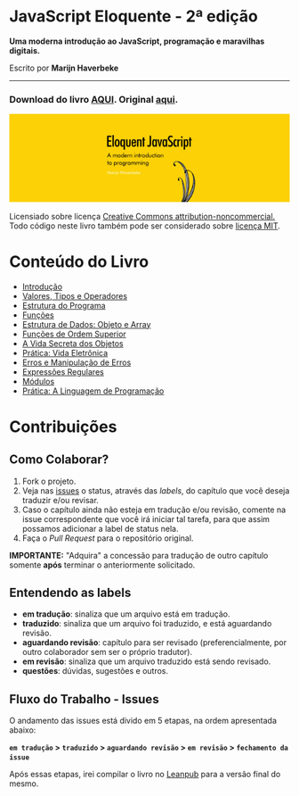 # JavaScript Eloquente - 2ª edição

**Uma moderna introdução ao JavaScript, programação e maravilhas digitais.**

Escrito por **Marijn Haverbeke**

---

### Download do livro **[AQUI](https://leanpub.com/eloquentejavascript).** Original [aqui](http://eloquentjavascript.net/2nd_edition/preview/).

![JavaScript Eloquente](img/eloq-js.jpg)


Licensiado sobre licença [Creative Commons attribution-noncommercial.](http://creativecommons.org/licenses/by-nc/3.0/) Todo código neste livro também pode ser considerado sobre [licença MIT](http://opensource.org/licenses/MIT).

# Conteúdo do Livro

* [Introdução](https://github.com/eoop/eloquente-javascript/blob/master/chapters/01-introducao.md)
* [Valores, Tipos e Operadores](https://github.com/eoop/eloquente-javascript/blob/master/chapters/02-valores-tipos-operadores.md)
* [Estrutura do Programa](https://github.com/eoop/eloquente-javascript/blob/master/chapters/03-estrutura-do-programa.md)
* [Funções](https://github.com/eoop/eloquente-javascript/blob/master/chapters/04-funcoes.md)
* [Estrutura de Dados: Objeto e Array](https://github.com/eoop/eloquente-javascript/blob/master/chapters/05-estruturas-de-dados.md)
* [Funções de Ordem Superior](https://github.com/eoop/eloquente-javascript/blob/master/chapters/06-funcoes-de-ordem-superior.md)
* [A Vida Secreta dos Objetos](https://github.com/eoop/eloquente-javascript/blob/master/chapters/07-a-vida-secreta-dos-objetos.md)
* [Prática: Vida Eletrônica](https://github.com/eoop/eloquente-javascript/blob/master/chapters/08-pratica-vida-eletronica.md)
* [Erros e Manipulação de Erros](https://github.com/eoop/eloquente-javascript/blob/master/chapters/09-erros-e-manipulacao-de-erros.md)
* [Expressões Regulares](https://github.com/eoop/eloquente-javascript/blob/master/chapters/10-expressoes-regulares.md)
* [Módulos](https://github.com/eoop/eloquente-javascript/blob/master/chapters/11-modulos.md)
* [Prática: A Linguagem de Programação](https://github.com/eoop/eloquente-javascript/blob/master/chapters/12-pratica-linguagem-de-programacao.md)


# Contribuições

## Como Colaborar?

1. Fork o projeto.
2. Veja nas [issues](https://github.com/eoop/eloquente-javascript/issues?state=open) o status, através das *labels*, do capítulo que você deseja traduzir e/ou revisar.
3. Caso o capítulo ainda não esteja em tradução e/ou revisão, comente na issue correspondente que você irá iniciar tal tarefa, para que assim possamos adicionar a label de status nela.
4. Faça o *Pull Request* para o repositório original.

**IMPORTANTE:** "Adquira" a concessão para tradução de outro capítulo somente **após** terminar o anteriormente solicitado.

## Entendendo as labels

* **em tradução**: sinaliza que um arquivo está em tradução.
* **traduzido**: sinaliza que um arquivo foi traduzido, e está aguardando revisão.
* **aguardando revisão**: capítulo para ser revisado (preferencialmente, por outro colaborador sem ser o próprio tradutor).
* **em revisão**: sinaliza que um arquivo traduzido está sendo revisado.
* **questões**: dúvidas, sugestões e outros.

## Fluxo do Trabalho - Issues

O andamento das issues está divido em 5 etapas, na ordem apresentada abaixo:

**`em tradução` > `traduzido` > `aguardando revisão` > `em revisão` > `fechamento da issue`**

Após essas etapas, irei compilar o livro no [Leanpub](https://leanpub.com/eloquentejavascript) para a versão final do mesmo.
